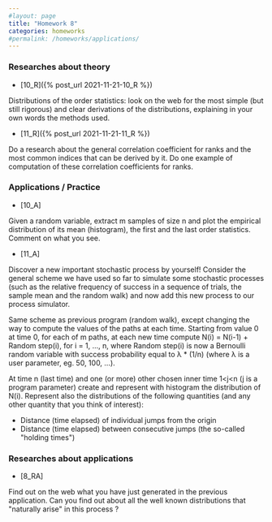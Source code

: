```yaml
---
#layout: page
title: "Homework 8"
categories: homeworks
#permalink: /homeworks/applications/
---
```

<h3>Researches about theory</h3>

- [10_R]({% post_url 2021-11-21-10_R %})

Distributions of the order statistics: look on the web for the most simple (but still rigorous) and clear derivations of the distributions, explaining in your own words the methods used.

- [11_R]({% post_url 2021-11-21-11_R %})

Do a research about the general correlation coefficient for ranks and the most common indices that can be derived by it. Do one example of computation of these correlation coefficients for ranks.

<h3>Applications / Practice</h3>

- [10_A]

Given a random variable, extract m samples of size n and plot the empirical distribution of its mean (histogram), the first and the last order statistics. Comment on what you see.

- [11_A]

Discover a new important stochastic process by yourself! Consider the general scheme we have used so far to simulate some stochastic processes (such as the relative frequency of success in a sequence of trials, the sample mean and the random walk) and now add this new process to our process simulator.

Same scheme as previous program (random walk), except changing the way to compute the values of the paths at each time. Starting from value 0 at time 0, for each of m paths, at each new time compute N(i) = N(i-1) + Random step(i), for i = 1, ..., n, where Random step(i) is now a Bernoulli random variable with success probability equal to λ * (1/n)  (where λ is a user parameter, eg. 50, 100, ...).

At time n (last time) and one (or more) other chosen inner time 1<j<n (j is a program parameter) create and represent with histogram the distribution of N(i). 
Represent also the distributions of the following quantities (and any other quantity that you think of interest):

- Distance (time elapsed) of individual jumps from the origin
- Distance (time elapsed) between consecutive jumps (the so-called "holding times")

<h3>Researches about applications</h3>

- [8_RA]

Find out on the web what you have just generated in the previous application. Can you find out about all the well known distributions that "naturally arise" in this process ?


